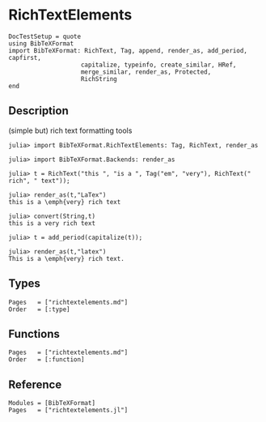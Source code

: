 # RichTextElements

```@meta
DocTestSetup = quote
using BibTeXFormat
import BibTeXFormat: RichText, Tag, append, render_as, add_period, capfirst,
                    capitalize, typeinfo, create_similar, HRef,
                    merge_similar, render_as, Protected,
                    RichString
end
```
## Description
(simple but) rich text formatting tools

```jldoctest
julia> import BibTeXFormat.RichTextElements: Tag, RichText, render_as

julia> import BibTeXFormat.Backends: render_as

julia> t = RichText("this ", "is a ", Tag("em", "very"), RichText(" rich", " text"));

julia> render_as(t,"LaTex")
this is a \emph{very} rich text

julia> convert(String,t)
this is a very rich text

julia> t = add_period(capitalize(t));

julia> render_as(t,"latex")
This is a \emph{very} rich text.
```

## Types

```@index
Pages   = ["richtextelements.md"]
Order   = [:type]
```

## Functions

```@index
Pages   = ["richtextelements.md"]
Order   = [:function]
```

##  Reference

```@autodocs
Modules = [BibTeXFormat]
Pages   = ["richtextelements.jl"]
```
